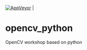 [![AppVeyor](https://ci.appveyor.com/api/projects/status/pirahansiah/opencv-python?branch=master?svg=true)](https://ci.appveyor.com/api/projects/pirahansiah/opencv-python?branch=master&svg=true) |




# opencv_python
OpenCV workshop based on python 

